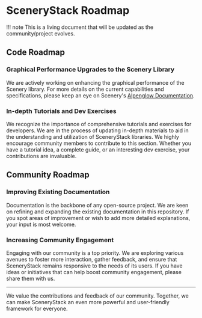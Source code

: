 # SceneryStack Roadmap

!!! note
    This is a living document that will be updated as the community/project evolves.

## Code Roadmap

### Graphical Performance Upgrades to the Scenery Library

We are actively working on enhancing the graphical performance of the Scenery library. For more details on the current capabilities and specifications, please keep an eye on Scenery's [Alpenglow Documentation](https://phetsims.github.io/alpenglow/).

### In-depth Tutorials and Dev Exercises

We recognize the importance of comprehensive tutorials and exercises for developers. We are in the process of updating in-depth materials to aid in the understanding and utilization of SceneryStack libraries. We highly encourage community members to contribute to this section. Whether you have a tutorial idea, a complete guide, or an interesting dev exercise, your contributions are invaluable.

## Community Roadmap

### Improving Existing Documentation

Documentation is the backbone of any open-source project. We are keen on refining and expanding the existing documentation in this repository. If you spot areas of improvement or wish to add more detailed explanations, your input is most welcome.

### Increasing Community Engagement

Engaging with our community is a top priority. We are exploring various avenues to foster more interaction, gather feedback, and ensure that SceneryStack remains responsive to the needs of its users. If you have ideas or initiatives that can help boost community engagement, please share them with us.

---

We value the contributions and feedback of our community. Together, we can make SceneryStack an even more powerful and user-friendly framework for everyone.
